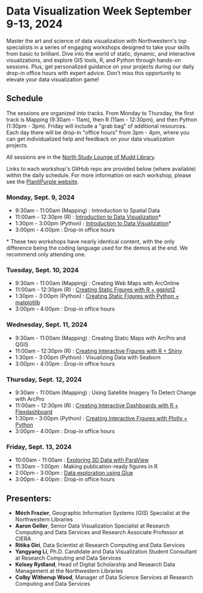 # Data Visualization Week September 9-13, 2024

Master the art and science of data visualization with Northwestern's top specialists in a series of engaging workshops designed to take your skills from basic to brilliant. Dive into the world of static, dynamic, and interactive visualizations, and explore GIS tools, R, and Python through hands-on sessions. Plus, get personalized guidance on your projects during our daily drop-in office hours with expert advice. Don't miss this opportunity to elevate your data visualization game! 

## Schedule 

The sessions are organized into tracks. From Monday to Thursday, the first track is Mapping (9:30am - 11am), then R (11am - 12:30pm), and then Python (1:30pm - 3pm). Friday will include a "grab bag" of additional resources.  Each day there will be drop-in "office hours" from 3pm - 4pm, where you can get individualized help and feedback on your data visualization projects.

All sessions are in the [North Study Lounge of Mudd Library](https://www.library.northwestern.edu/visit/maps/mudd-library/).

Links to each workshop's GitHub repo are provided below (where available) within the daily schedule.  For more information on each workshop, please see the [PlanitPurple website](https://planitpurple.northwestern.edu/event/618033).

### Monday, Sept. 9, 2024
- 9:30am - 11:00am (Mapping) : Introduction to Spatial Data   
- 11:00am - 12:30pm (R) : [Introduction to Data Visualization](https://github.com/nuitrcs/IntroToDataVis)*
- 1:30pm - 3:00pm (Python) : [Introduction to Data Visualization](https://github.com/nuitrcs/IntroToDataVis)*
- 3:00pm - 4:00pm : Drop-in office hours

\* These two workshops have nearly identical content, with the only difference being the coding language used for the demos at the end.  We recommend only attending one.

### Tuesday, Sept. 10, 2024
- 9:30am - 11:00am (Mapping) : Creating Web Maps with ArcOnline 
- 11:00am - 12:30pm (R) : [Creating Static Figures with R + ggplot2](https://github.com/nuitrcs/IntroToRggplot2)
- 1:30pm - 3:00pm (Python) : [Creating Static Figures with Python + matplotlib](https://github.com/nuitrcs/matplotlib_intro)
- 3:00pm - 4:00pm : Drop-in office hours


### Wednesday, Sept. 11, 2024
- 9:30am - 11:00am (Mapping) :  Creating Static Maps with ArcPro and QGIS
- 11:00am - 12:30pm (R) : [Creating Interactive Figures with R + Shiny](https://github.com/nuitrcs/IntroToRShiny)
- 1:30pm - 3:00pm (Python) : Visualizing Data with Seaborn
- 3:00pm - 4:00pm : Drop-in office hours

### Thursday, Sept. 12, 2024
- 9:30am - 11:00am (Mapping) :  Using Satellite Imagery To Detect Change with ArcPro
- 11:00am - 12:30pm (R) : [Creating Interactive Dashboards with R + Flexdashboard](https://github.com/nuitrcs/IntroToFlexdashboard)
- 1:30pm - 3:00pm (Python) : [Creating Interactive Figures with Plotly + Python](https://github.com/nuitrcs/IntroToPlotly)
- 3:00pm - 4:00pm : Drop-in office hours

### Friday, Sept. 13, 2024
- 10:00am - 11:00am : [Exploring 3D Data with ParaView](https://github.com/nuitrcs/IntroToParaView)
- 11:30am - 1:00pm : Making publication-ready figures in R
- 2:00pm - 3:00pm : [Data exploration using Glue](https://github.com/nuitrcs/IntroToGlue)
- 3:00pm - 4:00pm : Drop-in office hours

## Presenters:
- **Méch Frazier**, Geographic Information Systems (GIS) Specialist at the Northwestern Libraries 
- **Aaron Geller**, Senior Data Visualization Specialist at Research Computing and Data Services and Research Associate Professor at CIERA 
- **Ritika Giri**, Data Scientist at Research Computing and Data Services 
- **Yangyang Li**, Ph.D. Candidate and Data Visualization Student Consultant at Research Computing and Data Services 
- **Kelsey Rydland**, Head of Digital Scholarship and Research Data Management at the Northwestern Libraries 
- **Colby Witherup Wood**, Manager of Data Science Services at Research Computing and Data Services 
